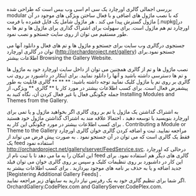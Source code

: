 بررسی اجمالی گالری 
اورچارد یک سی ام اسی وب بیس است  که طراحی شده  modular که با نصب ماژول های اضافی و با فعال ساختن ویژگی های موجود در آن ماژول گسترش پیدا می کند  . هر ماژول شامل یک فایل فشرده با فرمت  [.nupkg]در اورچارد تم هم ماژول است. برای سهولت برای اشتراک گذاری برای ماژول ها و تم ها به طور مستقیم می توان از روی سایت جستجو و نصب نمود.

جستجوی درگالری وب سایت 
برای جستجو و ماژول ها و تم های فعال و دانلود آنها می توان در گالری اورچارد (http://orchardproject.net/gallery)  جستجو نمود.برای اطلاعات بیشتر Browsing the Gallery Website.

نصب ماژول ها و تم از گالری
همچنین می توان از داخل سایت اورچارد خود به ماژول ها و تم ها دسترسی داشته باشید و آنها را دانلود نمایید. برای اینکار در  داشبورد بر روی تب گالری بر روی تم یا ماژول کلیک نمایید 
توجه داشته باشید: ** ** ** گالری قابلیت به طور پیشفرض فعال است. برای کسب اطلاعات بیشتر در مورد کار با ** گالری ** ویژگی، از جمله چگونگی فعال یا غیر فعال کردن آن، نگاه کنید به Installing Modules and Themes from the Gallery. 

به اشتراک گذاشتن یک ماژول یا تم بر روی گالری
اگر بخواهید  ماژول و یا تمی برای اورچارد بنویسید یا توسعه دهید ، احتمالا علاقه مند به اشتراک گذاشتن ماژول خود هستید . برای کسب اطلاعات بیشتر در مورد چگونگی این کار به Contributing a Module or Theme to the Gallery مراجعه نمایید.
ثبت و اضافه کردن گالری خوان
گالری اورچارد فقط یک گالری است که می توان در آن جستجو نمود . به صورت پیش فرض می تواند از یک feed  استفاده نمود http://orchardproject.net/gallery/server/FeedService.svc. درحالی که اورچارد این امکان را به ما می دهد تا با ثبت نام از feed گالری های دیگر هم استفاده نمود. برای این کار در داشبورد بر روی تنظیمات کلیک و سپس بر روی گالری خوان می توان فیلد جدید اضافه و یا به حذف بر نامه های موجود بپردازید . برای کسب اطلاعات بیشتر به [Registering Additional Gallery Feeds] 
.   
اگر شما برای تنظیم گالری خود به یک رفرنس نیاز دارید به سایتهای زیر مراجعه نمایید.  OrchardGallery.CodePlex.com and GalleryServer.CodePlex.com.
  

